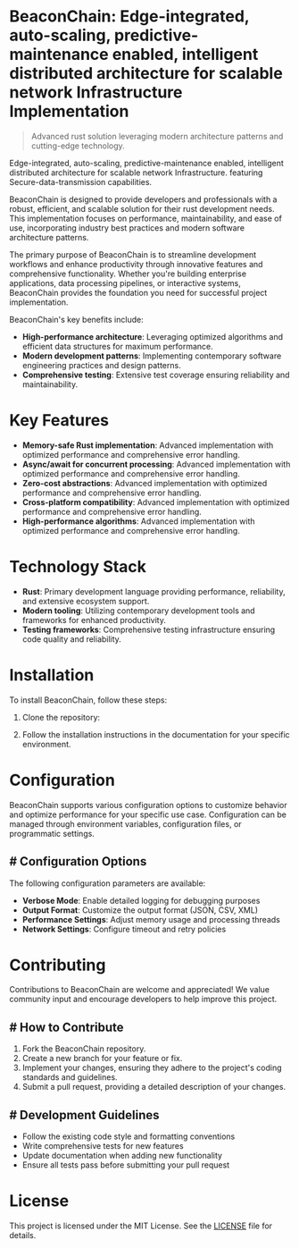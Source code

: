 <!-- fallback_BeaconChain_20251002194830_38795 -->

# BeaconChain: Edge-integrated, auto-scaling, predictive-maintenance enabled, intelligent distributed architecture for scalable network Infrastructure Implementation
> Advanced rust solution leveraging modern architecture patterns and cutting-edge technology.

Edge-integrated, auto-scaling, predictive-maintenance enabled, intelligent distributed architecture for scalable network Infrastructure. featuring Secure-data-transmission capabilities.

BeaconChain is designed to provide developers and professionals with a robust, efficient, and scalable solution for their rust development needs. This implementation focuses on performance, maintainability, and ease of use, incorporating industry best practices and modern software architecture patterns.

The primary purpose of BeaconChain is to streamline development workflows and enhance productivity through innovative features and comprehensive functionality. Whether you're building enterprise applications, data processing pipelines, or interactive systems, BeaconChain provides the foundation you need for successful project implementation.

BeaconChain's key benefits include:

* **High-performance architecture**: Leveraging optimized algorithms and efficient data structures for maximum performance.
* **Modern development patterns**: Implementing contemporary software engineering practices and design patterns.
* **Comprehensive testing**: Extensive test coverage ensuring reliability and maintainability.

# Key Features

* **Memory-safe Rust implementation**: Advanced implementation with optimized performance and comprehensive error handling.
* **Async/await for concurrent processing**: Advanced implementation with optimized performance and comprehensive error handling.
* **Zero-cost abstractions**: Advanced implementation with optimized performance and comprehensive error handling.
* **Cross-platform compatibility**: Advanced implementation with optimized performance and comprehensive error handling.
* **High-performance algorithms**: Advanced implementation with optimized performance and comprehensive error handling.

# Technology Stack

* **Rust**: Primary development language providing performance, reliability, and extensive ecosystem support.
* **Modern tooling**: Utilizing contemporary development tools and frameworks for enhanced productivity.
* **Testing frameworks**: Comprehensive testing infrastructure ensuring code quality and reliability.

# Installation

To install BeaconChain, follow these steps:

1. Clone the repository:


2. Follow the installation instructions in the documentation for your specific environment.

# Configuration

BeaconChain supports various configuration options to customize behavior and optimize performance for your specific use case. Configuration can be managed through environment variables, configuration files, or programmatic settings.

## # Configuration Options

The following configuration parameters are available:

* **Verbose Mode**: Enable detailed logging for debugging purposes
* **Output Format**: Customize the output format (JSON, CSV, XML)
* **Performance Settings**: Adjust memory usage and processing threads
* **Network Settings**: Configure timeout and retry policies

# Contributing

Contributions to BeaconChain are welcome and appreciated! We value community input and encourage developers to help improve this project.

## # How to Contribute

1. Fork the BeaconChain repository.
2. Create a new branch for your feature or fix.
3. Implement your changes, ensuring they adhere to the project's coding standards and guidelines.
4. Submit a pull request, providing a detailed description of your changes.

## # Development Guidelines

* Follow the existing code style and formatting conventions
* Write comprehensive tests for new features
* Update documentation when adding new functionality
* Ensure all tests pass before submitting your pull request

# License

This project is licensed under the MIT License. See the [LICENSE](https://github.com/mpermar082/BeaconChain/blob/main/LICENSE) file for details.

